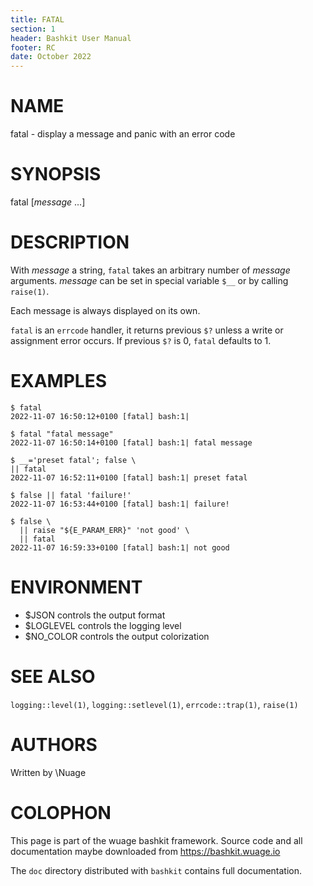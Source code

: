 ```yaml
---
title: FATAL
section: 1
header: Bashkit User Manual
footer: RC
date: October 2022
---
```


# NAME

fatal - display a message and panic with an error code

# SYNOPSIS

fatal [*message* ...]

# DESCRIPTION

With *message* a string, `fatal` takes an arbitrary number of *message*
arguments.
*message* can be set in special variable `$__` or by calling `raise(1)`.

Each message is always displayed on its own.

`fatal` is an `errcode` handler, it returns previous `$?` unless a write
or assignment error occurs. If previous `$?` is 0, `fatal` defaults to 1.

# EXAMPLES

    $ fatal
    2022-11-07 16:50:12+0100 [fatal] bash:1|

    $ fatal "fatal message"
    2022-11-07 16:50:14+0100 [fatal] bash:1| fatal message

    $ __='preset fatal'; false \
    || fatal
    2022-11-07 16:52:11+0100 [fatal] bash:1| preset fatal

    $ false || fatal 'failure!'
    2022-11-07 16:53:44+0100 [fatal] bash:1| failure!

    $ false \
      || raise "${E_PARAM_ERR}" 'not good' \
      || fatal
    2022-11-07 16:59:33+0100 [fatal] bash:1| not good

# ENVIRONMENT

- $JSON controls the output format
- $LOGLEVEL controls the logging level
- $NO_COLOR controls the output colorization

# SEE ALSO

`logging::level(1)`, `logging::setlevel(1)`, `errcode::trap(1)`, `raise(1)`

# AUTHORS
Written by \\Nuage

# COLOPHON
This page is part of the wuage bashkit framework. Source code and all
documentation maybe downloaded from <https://bashkit.wuage.io>

The `doc` directory distributed with `bashkit` contains full documentation.
